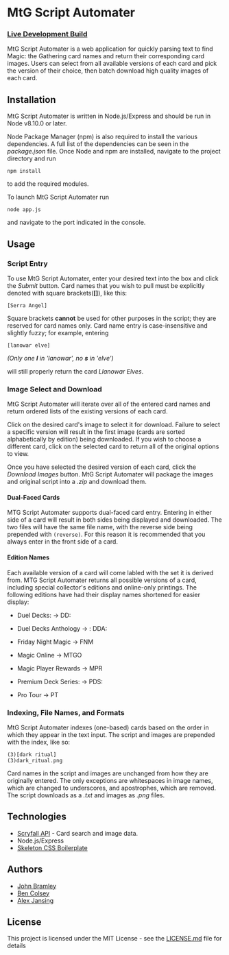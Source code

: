 # MtG Script Automater

### [Live Development Build](https://mtgscript.bramleyjl.com)

MtG Script Automater is a web application for quickly parsing text to find Magic: the Gathering card names and return their corresponding card images. Users can select from all available versions of each card and pick the version of their choice, then batch download high quality images of each card.

## Installation
MtG Script Automater is written in Node.js/Express and should be run in Node v8.10.0 or later.  

Node Package Manager (npm) is also required to install the various dependencies. A full list of the dependencies can be seen in the *package.json* file. Once Node and npm are installed, navigate to the project directory and run 
```
npm install
```
to add the required modules.

To launch MtG Script Automater run
```
node app.js
```
and navigate to the port indicated in the console.

## Usage

### Script Entry
To use MtG Script Automater, enter your desired text into the box and click the *Submit* button. Card names that you wish to pull must be explicitly denoted with square brackets(**[]**), like this:
```
[Serra Angel]
```
Square brackets **cannot** be used for other purposes in the script; they are reserved for card names only. Card name entry is case-insensitive and slightly fuzzy; for example, entering
```
[lanowar elve]
```
*(Only one **l** in 'lanowar', no **s** in 'elve')*

will still properly return the card *Llanowar Elves*.

### Image Select and Download
MtG Script Automater will iterate over all of the entered card names and return ordered lists of the existing versions of each card.

Click on the desired card's image to select it for download. Failure to select a specific version will result in the first image (cards are sorted alphabetically by edition) being downloaded. If you wish to choose a different card, click on the selected card to return all of the original options to view.

Once you have selected the desired version of each card, click the *Download Images* button. MtG Script Automater will package the images and original script into a *.zip* and download them.

#### Dual-Faced Cards
MTG Script Automater supports dual-faced card entry. Entering in either side of a card will result in both sides being displayed and downloaded. The two files will have the same file name, with the reverse side being prepended with `(reverse)`. For this reason it is recommended that you always enter in the front side of a card.

#### Edition Names
Each available version of a card will come labled with the set it is derived from. MTG Script Automater returns all possible versions of a card, including special collector's editions and online-only printings. The following editions have had their display names shortened for easier display:

* Duel Decks: &rarr; DD:

* Duel Decks Anthology &rarr; : DDA:

* Friday Night Magic &rarr; FNM

* Magic Online &rarr; MTGO

* Magic Player Rewards &rarr; MPR

* Premium Deck Series: &rarr; PDS:

* Pro Tour &rarr; PT

### Indexing, File Names, and Formats
MtG Script Automater indexes (one-based) cards based on the order in which they appear in the text input. The script and images are prepended with the index, like so:
```
(3)[dark ritual]
(3)dark_ritual.png
```
Card names in the script and images are unchanged from how they are originally entered. The only exceptions are whitespaces in image names, which are changed to underscores, and apostrophes, which are removed. The script downloads as a *.txt* and images as *.png* files.


## Technologies
* [Scryfall API](https://scryfall.com/docs/api) - Card search and image data.
* Node.js/Express
* [Skeleton CSS Boilerplate](http://getskeleton.com/)

## Authors
* [John Bramley](https://github.com/bramleyjl)
* [Ben Colsey](https://github.com/BColsey)
* [Alex Jansing](https://github.com/apjansing)

## License
This project is licensed under the MIT License - see the [LICENSE.md](LICENSE.md) file for details
